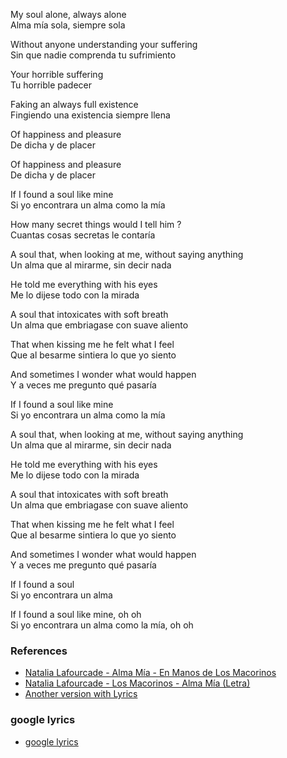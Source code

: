 


My soul alone, always alone   
Alma mía sola, siempre sola

Without anyone understanding your suffering   
Sin que nadie comprenda tu sufrimiento

Your horrible suffering   
Tu horrible padecer

Faking an always full existence   
Fingiendo una existencia siempre llena

Of happiness and pleasure   
De dicha y de placer

Of happiness and pleasure   
De dicha y de placer

If I found a soul like mine   
Si yo encontrara un alma como la mía

How many secret things would I tell him ?   
Cuantas cosas secretas le contaría

A soul that, when looking at me, without saying anything   
Un alma que al mirarme, sin decir nada

He told me everything with his eyes   
Me lo dijese todo con la mirada

A soul that intoxicates with soft breath   
Un alma que embriagase con suave aliento

That when kissing me he felt what I feel   
Que al besarme sintiera lo que yo siento

And sometimes I wonder what would happen   
Y a veces me pregunto qué pasaría

If I found a soul like mine   
Si yo encontrara un alma como la mía

A soul that, when looking at me, without saying anything   
Un alma que al mirarme, sin decir nada

He told me everything with his eyes   
Me lo dijese todo con la mirada

A soul that intoxicates with soft breath   
Un alma que embriagase con suave aliento

That when kissing me he felt what I feel   
Que al besarme sintiera lo que yo siento

And sometimes I wonder what would happen   
Y a veces me pregunto qué pasaría

If I found a soul   
Si yo encontrara un alma

If I found a soul like mine, oh oh   
Si yo encontrara un alma como la mía, oh oh

### References

- [Natalia Lafourcade - Alma Mía - En Manos de Los Macorinos](https://www.youtube.com/watch?v=zZGF3vRDyIE)
- [Natalia Lafourcade - Los Macorinos - Alma Mía (Letra)](https://www.youtube.com/watch?v=NgQ4L1P4WEA)
- [Another version with Lyrics](https://www.youtube.com/watch?v=b3gw8KgRi3c)

### google lyrics

- [google lyrics](https://www.google.com/search?q=natalia+lafourcade+lyrics+alma+mia&rlz=1C5OZZY_enUS1141US1141&oq=natalia+lafourcade+lyrics+alma+mia&gs_lcrp=EgZjaHJvbWUyBggAEEUYOTIICAEQABgWGB4yCAgCEAAYFhgeMg0IAxAAGIYDGIAEGIoFMgcIBBAAGO8FMgcIBRAAGO8F0gEJMTYwMzRqMWo3qAIAsAIA&sourceid=chrome&ie=UTF-8)
